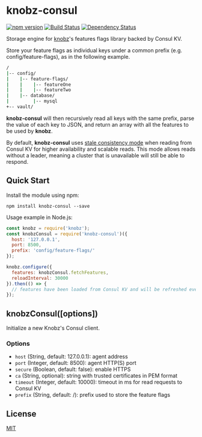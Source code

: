 # knobz-consul

[![npm version](https://badge.fury.io/js/knobz-consul.svg)](https://badge.fury.io/js/knobz-consul)
[![Build Status](https://travis-ci.org/ismriv/knobz-consul.svg?branch=master)](https://travis-ci.org/ismriv/knobz-consul)
[![Dependency Status](https://gemnasium.com/badges/github.com/ismriv/knobz-consul.svg)](https://gemnasium.com/github.com/ismriv/knobz-consul)

Storage engine for [knobz](https://github.com/ismriv/knobz)'s features flags library backed by Consul KV.

Store your feature flags as individual keys under a common prefix (e.g. config/feature-flags), as in the following example.

```bash
/
|-- config/
|    |-- feature-flags/
|    |    |-- featureOne
|    |    |-- featureTwo
|    |-- database/
|         |-- mysql
+-- vault/
```

__knobz-consul__ will then recursively read all keys with the same prefix, parse the value of each key to JSON, and return an array with all the features to be used by __knobz__.

By default, __knobz-consul__ uses [stale consistency mode](https://www.consul.io/api/index.html#stale) when reading from Consul KV for higher availability and scalable reads. This mode allows reads without a leader, meaning a cluster that is unavailable will still be able to respond.

## Quick Start

Install the module using npm:

```shell
npm install knobz-consul --save
```

Usage example in Node.js:

```js
const knobz = require('knobz');
const knobzConsul = require('knobz-consul')({
  host: '127.0.0.1',
  port: 8500,
  prefix: 'config/feature-flags/'
});

knobz.configure({
  features: knobzConsul.fetchFeatures,
  reloadInterval: 30000
}).then(() => {
  // features have been loaded from Consul KV and will be refreshed every 30s
});
```

## knobzConsul([options])

Initialize a new Knobz's Consul client.

### Options

* `host` (String, default: 127.0.0.1): agent address
* `port` (Integer, default: 8500): agent HTTP(S) port
* `secure` (Boolean, default: false): enable HTTPS
* `ca` (String, optional): string with trusted certificates in PEM format
* `timeout` (Integer, default: 10000): timeout in ms for read requests to Consul KV
* `prefix` (String, default: /): prefix used to store the feature flags

## License

[MIT](LICENSE)
